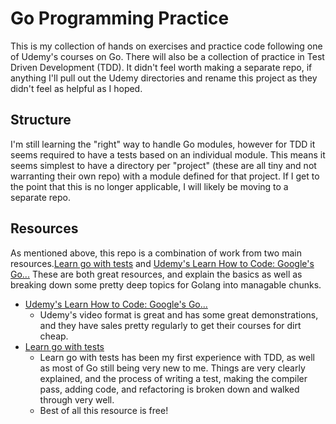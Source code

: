 # Go Programming Practice
This is my collection of hands on exercises and practice code following one of Udemy's courses on Go.
There will also be a collection of practice in Test Driven Development (TDD).
It didn't feel worth making a separate repo, if anything I'll pull out the Udemy directories and rename this project as they didn't feel as helpful as I hoped.

## Structure
I'm still learning the "right" way to handle Go modules, however for TDD it seems required to have a tests based on an individual module.
This means it seems simplest to have a directory per "project" (these are all tiny and not warranting their own repo) with a module defined for that project.
If I get to the point that this is no longer applicable, I will likely be moving to a separate repo.

## Resources
As mentioned above, this repo is a combination of work from two main resources.[Learn go with tests](https://quii.gitbook.io/learn-go-with-tests/) and [Udemy's Learn How to Code: Google's Go...](https://www.udemy.com/course/learn-how-to-code/)
These are both great resources, and explain the basics as well as breaking down some pretty deep topics for Golang into managable chunks. 
- [Udemy's Learn How to Code: Google's Go...](https://www.udemy.com/course/learn-how-to-code/)
    - Udemy's video format is great and has some great demonstrations, and they have sales pretty regularly to get their courses for dirt cheap.
- [Learn go with tests](https://quii.gitbook.io/learn-go-with-tests/)
    - Learn go with tests has been my first experience with TDD, as well as most of Go still being very new to me. Things are very clearly explained, and the process of writing a test, making the compiler pass, adding code, and refactoring is broken down and walked through very well.
    - Best of all this resource is free!

